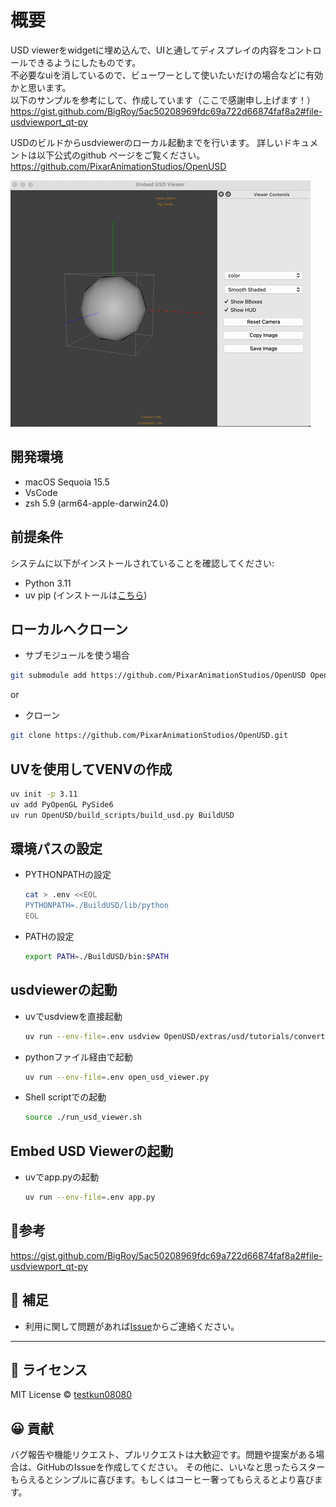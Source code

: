 # 概要
USD viewerをwidgetに埋め込んで、UIと通してディスプレイの内容をコントロールできるようにしたものです。  
不必要なuiを消しているので、ビューワーとして使いたいだけの場合などに有効かと思います。  
以下のサンプルを参考にして、作成しています（ここで感謝申し上げます！）  
https://gist.github.com/BigRoy/5ac50208969fdc69a722d66874faf8a2#file-usdviewport_qt-py  

USDのビルドからusdviewerのローカル起動までを行います。
詳しいドキュメントは以下公式のgithub ページをご覧ください。  
https://github.com/PixarAnimationStudios/OpenUSD

![サンプルGIF](/docs/sample.gif)

## 開発環境
- macOS Sequoia 15.5
- VsCode
- zsh 5.9 (arm64-apple-darwin24.0)

## 前提条件

システムに以下がインストールされていることを確認してください:

- Python 3.11
- uv pip (インストールは[こちら](https://docs.astral.sh/uv/getting-started/installation/))

## ローカルへクローン
- サブモジュールを使う場合
```zsh
git submodule add https://github.com/PixarAnimationStudios/OpenUSD OpenUSD         
```
or
- クローン
```zsh
git clone https://github.com/PixarAnimationStudios/OpenUSD.git        
```

## UVを使用してVENVの作成
```zsh
uv init -p 3.11
uv add PyOpenGL PySide6
uv run OpenUSD/build_scripts/build_usd.py BuildUSD
```

## 環境パスの設定

- PYTHONPATHの設定

  ```zsh
  cat > .env <<EOL
  PYTHONPATH=./BuildUSD/lib/python
  EOL
  ```

- PATHの設定

  ```zsh
  export PATH=./BuildUSD/bin:$PATH
  ```

## usdviewerの起動

- uvでusdviewを直接起動
  ```zsh
  uv run --env-file=.env usdview OpenUSD/extras/usd/tutorials/convertingLayerFormats/Sphere.usda
  ```
- pythonファイル経由で起動
  ```zsh
  uv run --env-file=.env open_usd_viewer.py
  ```
- Shell scriptでの起動
  ```zsh
  source ./run_usd_viewer.sh 
  ```


## Embed USD Viewerの起動

- uvでapp.pyの起動
  ```zsh
  uv run --env-file=.env app.py
  ```

## 📒参考
https://gist.github.com/BigRoy/5ac50208969fdc69a722d66874faf8a2#file-usdviewport_qt-py


## 💬 補足
- 利用に関して問題があれば[Issue](https://github.com/testkun08080/kanpo-rss/issues)からご連絡ください。

---

## 📄 ライセンス

MIT License © [testkun08080](https://github.com/testkun08080)

## 😀 貢献
バグ報告や機能リクエスト、プルリクエストは大歓迎です。問題や提案がある場合は、GitHubのIssueを作成してください。
その他に、いいなと思ったらスターもらえるとシンプルに喜びます。もしくはコーヒー奢ってもらえるとより喜びます。
